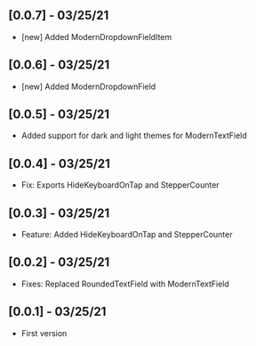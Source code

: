 ## [0.0.7] - 03/25/21

* [new] Added ModernDropdownFieldItem

## [0.0.6] - 03/25/21

* [new] Added ModernDropdownField

## [0.0.5] - 03/25/21

* Added support for dark and light themes for ModernTextField

## [0.0.4] - 03/25/21

* Fix: Exports HideKeyboardOnTap and StepperCounter

## [0.0.3] - 03/25/21

* Feature: Added HideKeyboardOnTap and StepperCounter

## [0.0.2] - 03/25/21

* Fixes: Replaced RoundedTextField with ModernTextField

## [0.0.1] - 03/25/21

* First version
